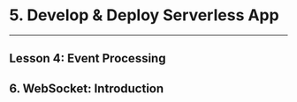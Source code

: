 # 5. Develop & Deploy Serverless App
___

## Lesson 4: Event Processing

## 6. WebSocket: Introduction






